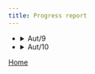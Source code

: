 ```yaml
---
title: Progress report
--- 
```

<ul>
  <li>
    <details>
      <summary>Aut/9</summary>
  
        * Stuff for week 9
      
    </details>
    
  </li>

<li>
    <details>
      <summary>Aut/10</summary>
  
        * Stuff for week 10
      
    </details>
  
  </li>

</ul>

[Home](https://beep-boop-boop.github.io/ENG1-Team4/)
